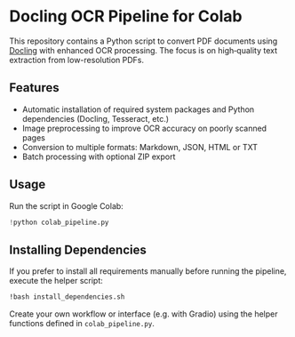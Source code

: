 # Docling OCR Pipeline for Colab

This repository contains a Python script to convert PDF documents using
[Docling](https://github.com/docling-project/docling) with enhanced OCR
processing. The focus is on high‑quality text extraction from low-resolution
PDFs.

## Features

- Automatic installation of required system packages and Python
  dependencies (Docling, Tesseract, etc.)
- Image preprocessing to improve OCR accuracy on poorly scanned pages
- Conversion to multiple formats: Markdown, JSON, HTML or TXT
- Batch processing with optional ZIP export

## Usage

Run the script in Google Colab:

```python
!python colab_pipeline.py
```

## Installing Dependencies

If you prefer to install all requirements manually before running the
pipeline, execute the helper script:

```bash
!bash install_dependencies.sh
```

Create your own workflow or interface (e.g. with Gradio) using the helper
functions defined in `colab_pipeline.py`.

